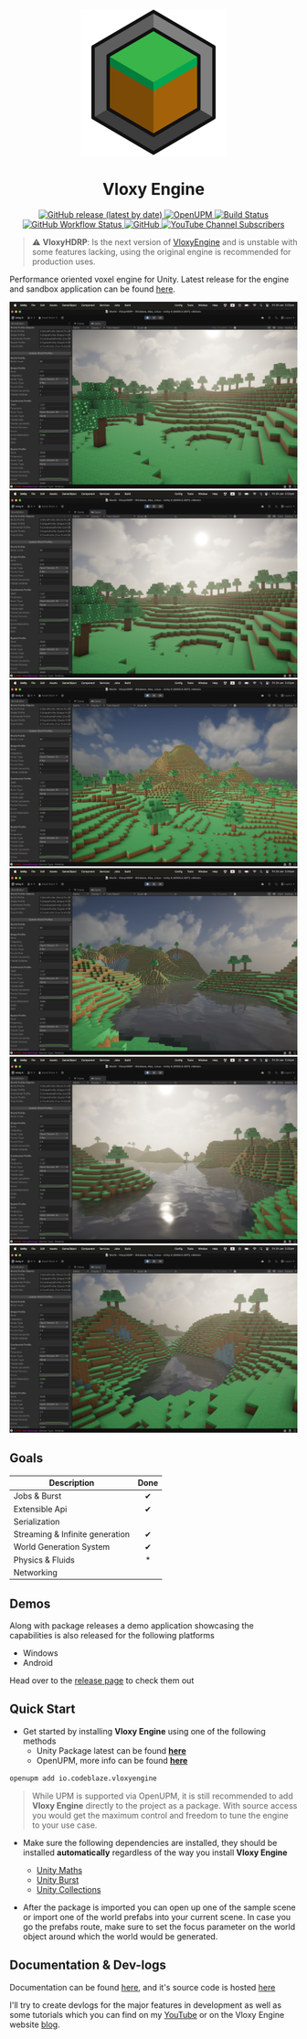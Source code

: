 <p align="center">
  <img src="https://raw.githubusercontent.com/BLaZeKiLL/VloxyHDRP/main/.github/assets/vloxy_logo.svg" width=256>
  <h1 align="center">Vloxy Engine</h1>
</p>

<p align="center">
  <a href="https://github.com/BLaZeKiLL/VloxyHDRP/releases">
    <img alt="GitHub release (latest by date)" src="https://img.shields.io/github/v/release/BLaZeKiLL/VloxyHDRP">
  </a>
  <a href="https://openupm.com/packages/io.codeblaze.vloxyengine/">
    <img alt="OpenUPM" src="https://img.shields.io/npm/v/io.codeblaze.vloxyengine?label=openupm&amp;registry_uri=https://package.openupm.com" />
  </a>
  <a href="https://github.com/BLaZeKiLL/VloxyHDRP/actions">
    <img alt="Build Status" src="https://img.shields.io/github/actions/workflow/status/BLaZeKiLL/VloxyHDRP/build.yml?branch=main">
  </a>
  <a href="https://blazekill.github.io/vloxy-docs/">
    <img alt="GitHub Workflow Status" src="https://img.shields.io/github/actions/workflow/status/BLaZeKiLL/vloxy-docs/deploy.yml?branch=master&label=docs">
  </a>
  <a href="https://github.com/BLaZeKiLL/VloxyHDRP/blob/main/LICENSE.md">
    <img alt="GitHub" src="https://img.shields.io/github/license/BLaZeKiLL/VloxyHDRP">
  </a>
  <a href="https://www.youtube.com/c/CodeBlazeX">
    <img alt="YouTube Channel Subscribers" src="https://img.shields.io/youtube/channel/subscribers/UC_qfPIYfXOvg0SDAc8Z68WA?label=CodeBlaze&style=social">
  </a>
</p>

> :warning: **VloxyHDRP**: Is the next version of [VloxyEngine](https://github.com/BLaZeKiLL/VloxyEngine) and is unstable with some features lacking, using the original engine is recommended for production uses.

Performance oriented voxel engine for Unity. Latest release for the engine and sandbox application can be found [here](https://github.com/BLaZeKiLL/VloxyEngine/releases).

<img src="https://raw.githubusercontent.com/BLaZeKiLL/VloxyHDRP/main/.github/assets/1.png">

<img src="https://raw.githubusercontent.com/BLaZeKiLL/VloxyHDRP/main/.github/assets/2.png">

<img src="https://raw.githubusercontent.com/BLaZeKiLL/VloxyHDRP/main/.github/assets/3.png">

<img src="https://raw.githubusercontent.com/BLaZeKiLL/VloxyHDRP/main/.github/assets/4.png">

<img src="https://raw.githubusercontent.com/BLaZeKiLL/VloxyHDRP/main/.github/assets/5.png">

<img src="https://raw.githubusercontent.com/BLaZeKiLL/VloxyHDRP/main/.github/assets/6.png">

## Goals

| Description                     | Done |
|---------------------------------|:----:|
| Jobs & Burst                    |  ✔   |
| Extensible Api                  |  ✔   |
| Serialization                   |      |
| Streaming & Infinite generation |  ✔   |
| World Generation System         |  ✔   |
| Physics & Fluids                |  *   |
| Networking                      |      |

## Demos
Along with package releases a demo application showcasing the capabilities is also released for the following platforms
- Windows
- Android

Head over to the [release page](https://github.com/BLaZeKiLL/VloxyEngine/releases) to check them out

## Quick Start

- Get started by installing **Vloxy Engine** using one of the following methods
  - Unity Package latest can be found **[here](https://github.com/BLaZeKiLL/VloxyEngine/releases)**
  - OpenUPM, more info can be found **[here](https://openupm.com/packages/io.codeblaze.vloxyengine/)**
```bash title="OpenUPM Install Command"
openupm add io.codeblaze.vloxyengine
```

> While UPM is supported via OpenUPM, it is still recommended to add **Vloxy Engine** directly to the project as a package.
> With source access you would get the maximum control and freedom to tune the engine to your use case.


- Make sure the following dependencies are installed, they should be installed **automatically** regardless of the way you install **Vloxy Engine**
  - [Unity Maths](https://docs.unity3d.com/Packages/com.unity.mathematics@1.2/manual/index.html)
  - [Unity Burst](https://docs.unity3d.com/Packages/com.unity.burst@1.7/manual/index.html)
  - [Unity Collections](https://docs.unity3d.com/Packages/com.unity.collections@1.2/manual/index.html)

- After the package is imported you can open up one of the sample scene or import one of the world prefabs into your current scene.
In case you go the prefabs route, make sure to set the focus parameter on the world object around which the world would be generated.


## Documentation & Dev-logs
Documentation can be found [here](https://blazekill.github.io/vloxy-docs/), and it's source code is hosted [here](https://github.com/BLaZeKiLL/vloxy-docs)

I'll try to create devlogs for the major features in development as well as some tutorials which you can find on my [YouTube](https://www.youtube.com/c/CodeBlazeX) or on the Vloxy Engine website [blog](https://blazekill.github.io/vloxy-docs/blog).
